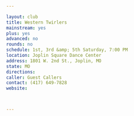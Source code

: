 ```yaml
---

layout: club
title: Western Twirlers
mainstream: yes
plus: yes
advanced: no
rounds: no
schedule: 1st, 3rd &amp; 5th Saturday, 7:00 PM
location: Joplin Square Dance Center
address: 1801 W. 2nd St., Joplin, MO
state: MO
directions: 
caller: Guest Callers
contact: (417) 649-7828
website: 



---
```


